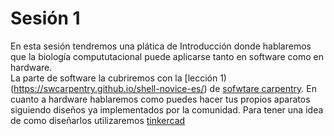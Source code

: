 # Sesión 1 

En esta sesión tendremos una plática de Introducción donde hablaremos que la biología compututacional puede aplicarse tanto en software como en hardware.  
La parte de software la cubriremos con la [lección 1)(https://swcarpentry.github.io/shell-novice-es/) de [sofwtare carpentry](https://software-carpentry.org/). 
En cuanto a hardware hablaremos como puedes hacer tus propios aparatos siguiendo diseños ya implementados por la comunidad. Para tener una idea de
como diseñarlos utilizaremos [tinkercad](https://www.tinkercad.com/)

